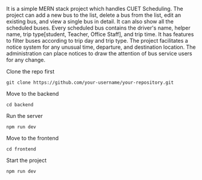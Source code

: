 It is a simple MERN stack project which handles CUET Scheduling. The project can add a new bus to the list, delete a bus from the list, edit an existing bus, and view a single bus in detail. It can also show all the scheduled buses.
Every scheduled bus contains the driver's name, helper name, trip type[student, Teacher, Office Staff], and trip time.  It has features to filter buses according to trip day and trip type. The project facilitates a notice system for any unusual time, departure, and destination location. The administration can place notices to draw the attention of bus service users for any change.

Clone the repo first 
```
git clone https://github.com/your-username/your-repository.git
```
Move to the backend
``` 
cd backend
```
Run the server
```
npm run dev
```
Move to the frontend
```
cd frontend
```
Start the project
```
npm run dev
```
